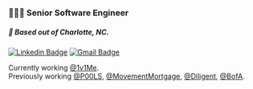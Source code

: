 ### 👨🏻‍💻 Senior Software Engineer
##### 📍 Based out of Charlotte, NC.

[![Linkedin Badge](https://img.shields.io/badge/-antfreda323-blue?style=flat-square&logo=Linkedin&logoColor=white&link=https://www.linkedin.com/in/antfreda323/)](https://www.linkedin.com/in/antfreda323/)
[![Gmail Badge](https://img.shields.io/badge/-anthonyfreda323@gmail.com-c14438?style=flat-square&logo=Gmail&logoColor=white&link=mailto:anthonyfreda323@gmail.com)](mailto:anthonyfreda323@gmail.com)

Currently working [@1v1Me](https://1v1Me.com/). \
Previously working [@P00LS](https://p00ls.io/), [@MovementMortgage](https://movement.com/), [@Diligent](https://diligent.com/), [@BofA](https://bankofamerica.com/).
